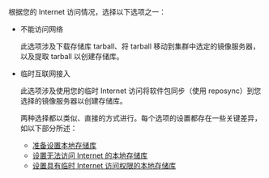 根据您的 Internet 访问情况，选择以下选项之一：

- 不能访问网络

    此选项涉及下载存储库 tarball、将 tarball 移动到集群中选定的镜像服务器，以及提取 tarball 以创建存储库。

- 临时互联网接入

    此选项涉及使用您的临时 Internet 访问将软件包同步（使用 reposync）到您选择的镜像服务器以创建存储库。

    两种选择都以类似、直接的方式进行。每个选项的设置都存在一些关键差异，如以下部分所述：

    - [准备设置本地存储库]($PreparingToSetUpALocalRepository)
    - [设置无法访问 Internet 的本地存储库]($SettingUpALocalRepositoryWithNoInternetAccess)
    - [设置具有临时 Internet 访问权限的本地存储库]($SettingUpALocalRepositoryWithTemporaryInternetAcce)
